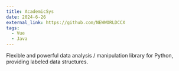 ```yaml
---
title: AcademicSys
date: 2024-6-26
external_link: https://github.com/NEWWORLDCCX
tags:
  - Vue
  - Java
---
```


Flexible and powerful data analysis / manipulation library for Python, providing labeled data structures.

<!--more-->
